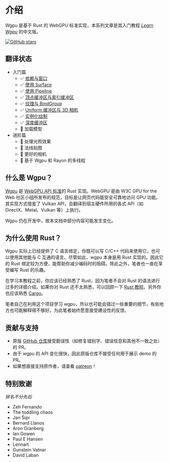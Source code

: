# 介绍
Wgpu 是基于 Rust 的 WebGPU 标准实现，本系列文章是其入门教程 *[Learn Wgpu](https://github.com/sotrh/learn-wgpu)* 的中文版。

<p>
  <a href="https://github.com/doodlewind/learn-wgpu-cn"><img alt="GitHub stars" src="https://img.shields.io/github/stars/doodlewind/learn-wgpu-cn?style=social"/></a>
</p>

## 翻译状态
* 入门篇
  * ✅ [依赖与窗口](https://doodlewind.github.io/learn-wgpu-cn/beginner/tutorial1-window/)
  * ✅ [使用 Surface](https://doodlewind.github.io/learn-wgpu-cn/beginner/tutorial2-surface/)
  * ✅ [使用 Pipeline](https://doodlewind.github.io/learn-wgpu-cn/beginner/tutorial3-pipeline/)
  * ✅ [顶点缓冲区与索引缓冲区](https://doodlewind.github.io/learn-wgpu-cn/beginner/tutorial4-buffer/)
  * ✅ [纹理与 BindGroup](https://doodlewind.github.io/learn-wgpu-cn/beginner/tutorial5-textures/)
  * ✅ [Uniform 缓冲区与 3D 相机](https://doodlewind.github.io/learn-wgpu-cn/beginner/tutorial6-uniforms/)
  * ✅ [实例化绘制](https://doodlewind.github.io/learn-wgpu-cn/beginner/tutorial7-instancing/)
  * ✅ [深度缓冲区](https://doodlewind.github.io/learn-wgpu-cn/beginner/tutorial8-depth/)
  * 🚧 加载模型
* 进阶篇
  * 🚧 处理光照效果
  * 🚧 法线贴图
  * 🚧 更好的相机
  * 🚧 基于 Wgpu 和 Rayon 的多线程


## 什么是 Wgpu？
[Wgpu](https://github.com/gfx-rs/wgpu) 是 [WebGPU API 标准](https://gpuweb.github.io/gpuweb/)的 Rust 实现。WebGPU 是由 W3C GPU for the Web 社区小组所发布的规范，目标是让网页代码能安全可靠地访问 GPU 功能。其实现方式借鉴了 Vulkan API，会翻译到宿主硬件所用的各式 API（如 DirectX、Metal、Vulkan 等）上执行。

Wgpu 仍在开发中，故本文档中部分内容可能发生变化。

## 为什么使用 Rust？
Wgpu 实际上已经提供了 C 语言绑定，你既可以写 C/C++ 代码来使用它，也可以使用其他能与 C 互通的语言。尽管如此，wgpu 本身是用 Rust 实现的。因此它的 Rust 绑定较为方便，能帮助你减少编码时的阻碍。除此之外，笔者也一直在享受编写 Rust 的乐趣。

在学习本教程之前，你应该已经熟悉了 Rust，因为笔者不会对 Rust 的语法进行过多的详细介绍。如果你对 Rust 还不太熟悉，可以回顾一下 [Rust 教程](https://www.rust-lang.org/learn)。另外你也应该熟悉 [Cargo](https://doc.rust-lang.org/cargo)。

笔者自己在利用这个项目学习 wgpu，所以也可能会错过一些重要的细节，有些地方也可能解释得不够好。为此笔者始终愿意接受建设性的反馈。

## 贡献与支持

* 原版 [GitHub 仓库](https://github.com/sotrh/learn-wgpu)接受勘误性（如修复错别字、错误信息和其他不一致之处）的 PR。
* 由于 wgpu 的 API 变化很快，因此原版仓库不接受任何用于展示 demo 的 PR。
* 如果想直接支持原作者，请查看 [patreon](https://www.patreon.com/sotrh)！

## 特别致谢

*排名不分先后*

* Zeh Fernando
* The toddling chaos
* Jan Šipr
* Bernard Llanos
* Aron Granberg
* Ian Gowen
* Paul E Hansen
* Lennart
* Gunstein Vatnar
* David Laban
